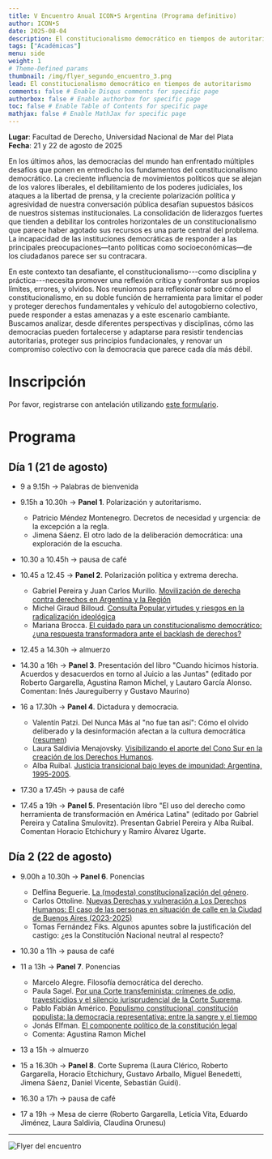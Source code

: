 ```yaml
---
title: V Encuentro Anual ICON•S Argentina (Programa definitivo)
author: ICON•S
date: 2025-08-04
description: El constitucionalismo democrático en tiempos de autoritarismo
tags: ["Académicas"]
menu: side 
weight: 1
# Theme-Defined params
thumbnail: /img/flyer_segundo_encuentro_3.png
lead: El constitucionalismo democrático en tiempos de autoritarismo
comments: false # Enable Disqus comments for specific page
authorbox: false # Enable authorbox for specific page
toc: false # Enable Table of Contents for specific page
mathjax: false # Enable MathJax for specific page
---
```


**Lugar**: Facultad de Derecho, Universidad Nacional de Mar del Plata  
**Fecha**: 21 y 22 de agosto de 2025  

En los últimos años, las democracias del mundo han enfrentado múltiples desafíos que ponen en entredicho los fundamentos del constitucionalismo democrático. La creciente influencia de movimientos políticos que se alejan de los valores liberales, el debilitamiento de los poderes judiciales, los ataques a la libertad de prensa, y la creciente polarización política y agresividad de nuestra conversación pública desafían supuestos básicos de nuestros sistemas institucionales. La consolidación de liderazgos fuertes que tienden a debilitar los controles horizontales de un constitucionalismo que parece haber agotado sus recursos es una parte central del problema. La incapacidad de las instituciones democráticas de responder a las principales preocupaciones—tanto políticas como socioeconómicas—de los ciudadanos parece ser su contracara.

En este contexto tan desafiante, el constitucionalismo---como disciplina y práctica---necesita promover una reflexión crítica y confrontar sus propios límites, errores, y olvidos. Nos reuniomos para reflexionar sobre cómo el constitucionalismo, en su doble función de herramienta para limitar el poder y proteger derechos fundamentales y vehículo del autogobierno colectivo, puede responder a estas amenazas y a este escenario cambiante. Buscamos analizar, desde diferentes perspectivas y disciplinas, cómo las democracias pueden fortalecerse y adaptarse para resistir tendencias autoritarias, proteger sus principios fundacionales, y renovar un compromiso colectivo con la democracia que parece cada día más débil.

# Inscripción

Por favor, registrarse con antelación utilizando [este formulario](https://docs.google.com/forms/d/e/1FAIpQLSeFa4W1GjHuXNMqBrkqn7cMuexlmz5l4Fz2mHuxhI0c-wOMnQ/viewform?usp=header).

# Programa

## Día 1 (21 de agosto)

- 9 a 9.15h → Palabras de bienvenida 
- 9.15h a 10.30h → **Panel 1**. Polarización y autoritarismo. 
    
    + Patricio Méndez Montenegro. Decretos de necesidad y urgencia: de la excepción a la regla. 
    + Jimena Sáenz. El otro lado de la deliberación democrática: una exploración de la escucha. 

- 10.30 a 10.45h → pausa de café 

- 10.45 a 12.45 → **Panel 2**. Polarización política y extrema derecha. 

    + Gabriel Pereira y Juan Carlos Murillo. [Movilización de derecha contra derechos en Argentina y la Región](https://www.dropbox.com/scl/fi/h2116y80rvcuhw8f72vdf/Pereira-Bautista-Murillo-ICON.pdf?rlkey=5kpzmefkkr04gr29txgqrrg66&dl=0) 
    + Michel Giraud Billoud. [Consulta Popular,virtudes y riesgos en la radicalización ideológica](https://www.dropbox.com/scl/fi/ukh4y2pt8df1u689r7s11/Giraud-Billoud-Michel-Consulta-Popular-virtudes-y-riesgos..pdf?rlkey=1410vr0jj1e4i3ql6djevzbs1&dl=0)
    + Mariana Brocca. [El cuidado para un constitucionalismo democrático: ¿una respuesta transformadora ante el backlash de derechos?](https://www.dropbox.com/scl/fi/0xvnw5gq1mr7ltydn0a3b/Brocca-Mariana-Ponencia-ICON.S-Argentina.pdf?rlkey=iev95pgpita1lho0mn0qhgo7m&dl=0)

- 12.45 a 14.30h → almuerzo

- 14.30 a 16h → **Panel 3**. Presentación del libro "Cuando hicimos historia. Acuerdos y desacuerdos en torno al Juicio a las Juntas" (editado por Roberto Gargarella, Agustina Ramon Michel, y Lautaro García Alonso. Comentan: Inés Jaureguiberry y Gustavo Maurino) 

- 16 a 17.30h → **Panel 4**. Dictadura y democracia. 

    + Valentín Patzi. Del Nunca Más al "no fue tan así": Cómo el olvido deliberado y la desinformación afectan a la cultura democrática ([resumen](https://www.dropbox.com/scl/fi/3r7x86sn942a4as6uy2e9/Patzi-Resumen-V-encuentro-Icons-Patzi.pdf?rlkey=hh3qexh9dk0uzbz65z34pf1sd&dl=0))
    + Laura Saldivia Menajovsky. [Visibilizando el aporte del Cono Sur en la creación de los Derechos Humanos](https://www.dropbox.com/scl/fi/60fgcp5ytyb0mbxjuxcnp/Saldivia-Menajovsky-Visibilizando-DDHH-final.pdf?rlkey=5dzd8wtxvge7s37wgys1z2tcp&dl=0). 
    + Alba Ruibal. [Justicia transicional bajo leyes de impunidad: Argentina, 1995-2005](https://www.dropbox.com/scl/fi/kq0ze6o33b39iqjpf4eet/Ruibal-Justicia-transicional-bajo-leyes-de-impunidad-2025.pdf?rlkey=d1oy7u5q9ucr2xrqgpwxp3119&dl=0).

- 17.30 a 17.45h → pausa de café 

- 17.45 a 19h → **Panel 5**. Presentación libro "El uso del derecho como herramienta de transformación en América Latina" (editado por Gabriel Pereira y Catalina Smulovitz). Presentan Gabriel Pereira y Alba Ruibal. Comentan Horacio Etchichury y Ramiro Álvarez Ugarte. 

## Día 2 (22 de agosto)

- 9.00h a 10.30h → **Panel 6**. Ponencias 

    + Delfina Beguerie. [La (modesta) constitucionalización del género](https://www.dropbox.com/scl/fi/ejhryz0eucnmhoskif499/Bergallo-y-Beguerie.-revision-de-autoras-23-de-julio-clean.pdf?rlkey=syiluuumefayt5h2n6xkpa5ew&dl=0). 
    + Carlos Ottoline. [Nuevas Derechas y vulneración a Los Derechos Humanos: El caso de las personas en situación de calle en la Ciudad de Buenos Aires (2023-2025)](https://www.dropbox.com/scl/fi/5sb36lwy6i65rrr5ose3z/ottolione.pdf?rlkey=43k1gv8lj2cubvyiok6v3d1sp&dl=0)
    + Tomas Fernández Fiks. Algunos apuntes sobre la justificación del castigo: ¿es la Constitución Nacional neutral al respecto?

- 10.30 a 11h → pausa de café 

- 11 a 13h → **Panel 7**. Ponencias

    + Marcelo Alegre. Filosofía democrática del derecho. 
    + Paula Sagel. [Por una Corte transfeminista: crímenes de odio, travesticidios y el silencio jurisprudencial de la Corte Suprema](https://www.dropbox.com/scl/fi/uyqqqx0znv5w1ykhxw1iw/sagel.pdf?rlkey=7292aj5vkniboxl986w51zmxl&dl=0).
    + Pablo Fabián Américo. [Populismo constitucional, constitución populista: la democracia representativa: entre la sangre y el tiempo](https://www.dropbox.com/scl/fi/rj07oos5hywulveg54wf8/Americo_ICONS.pdf?rlkey=ef5ns71hfcx2tmnb8le6k7884&dl=0)
    + Jonás Elfman. [El componente político de la constitución legal](https://www.dropbox.com/scl/fi/ku7mwo64zq33e2g4qvmcr/Elfman.-1er.-Borrador.-El-componente-pol-tico-de-la-constituci-n-legal..pdf?rlkey=6dfsxs44xwmgqqj0ampkk93nc&dl=0)
    + Comenta: Agustina Ramon Michel 

- 13 a 15h → almuerzo

- 15 a 16.30h → **Panel 8**. Corte Suprema (Laura Clérico, Roberto Gargarella, Horacio Etchichury, Gustavo Arballo, Miguel Benedetti, Jimena Sáenz, Daniel Vicente, Sebastián Guidi). 

- 16.30 a 17h → pausa de café 

- 17 a 19h → Mesa de cierre (Roberto Gargarella, Leticia Vita, Eduardo Jiménez, Laura Saldivia, Claudina Orunesu)

---

![Flyer del encuentro](/img/ICONS25_5.png)

